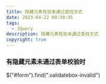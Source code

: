 ```yaml
---
title: 隐藏元素校验未通过查找方式
date: 2023-04-22 09:39:35
tags:
  - JQuery
description: 隐藏元素校验未通过查找方式
copyright: true
---
```

### 有隐藏元素未通过表单校验时
$("#form").find(".validatebox-invalid")